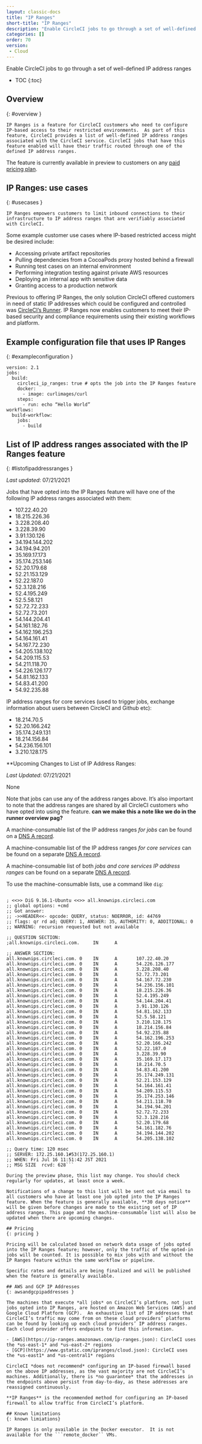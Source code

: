 ```yaml
---
layout: classic-docs
title: "IP Ranges"
short-title: "IP Ranges"
description: "Enable CircleCI jobs to go through a set of well-defined IP address ranges"
categories: []
order: 70
version:
 - Cloud
---
```



Enable CircleCI jobs to go through a set of well-defined IP address ranges


* TOC
{:toc}

## Overview
{: #overview }

	IP Ranges is a feature for CircleCI customers who need to configure IP-based access to their restricted environments.  As part of this feature, CircleCI provides a list of well-defined IP address ranges associated with the CircleCI service. CircleCI jobs that have this feature enabled will have their traffic routed through one of the defined IP address ranges.

The feature is currently available in preview to customers on any [paid pricing plan](https://circleci.com/pricing/).

## IP Ranges: use cases
{: #usecases }

	IP Ranges empowers customers to limit inbound connections to their infrastructure to IP address ranges that are verifiably associated with CircleCI.  

Some example customer use cases where IP-based restricted access might be desired include:
- Accessing private artifact repositories 
- Pulling dependencies from a CocoaPods proxy hosted behind a firewall
- Running test cases on an internal environment 
- Performing integration testing against private AWS resources
- Deploying an internal app with sensitive data
- Granting access to a production network 

Previous to offering IP Ranges, the only solution CircleCI offered customers in need of static IP addresses which could be configured and controlled was [CircleCI’s Runner](https://circleci.com/docs/2.0/runner-overview/). IP Ranges now enables customers to meet their IP-based security and compliance requirements using their existing workflows and platform. 

## Example configuration file that uses IP Ranges
{: #exampleconfiguration }

```
version: 2.1
jobs:
  build:
    circleci_ip_ranges: true # opts the job into the IP Ranges feature
    docker:
      - image: curlimages/curl
    steps:
      - run: echo “Hello World”
workflows:
  build-workflow:
    jobs:
      - build
```

## List of IP address ranges associated with the IP Ranges feature
{: #listofipaddressranges }

*Last updated*: 07/21/2021

Jobs that have opted into the IP Ranges feature will have one of the following IP address ranges associated with them:

- 107.22.40.20
- 18.215.226.36
- 3.228.208.40
- 3.228.39.90
- 3.91.130.126
- 34.194.144.202
- 34.194.94.201
- 35.169.17.173
- 35.174.253.146
- 52.20.179.68
- 52.21.153.129
- 52.22.187.0
- 52.3.128.216
- 52.4.195.249
- 52.5.58.121
- 52.72.72.233
- 52.72.73.201
- 54.144.204.41
- 54.161.182.76
- 54.162.196.253
- 54.164.161.41
- 54.167.72.230
- 54.205.138.102
- 54.209.115.53
- 54.211.118.70
- 54.226.126.177
- 54.81.162.133
- 54.83.41.200
- 54.92.235.88

IP address ranges for core services (used to trigger jobs, exchange information about users between CircleCI and Github etc):

- 18.214.70.5
- 52.20.166.242
- 35.174.249.131
- 18.214.156.84
- 54.236.156.101
- 3.210.128.175

**Upcoming Changes to List of IP Address Ranges:

*Last Updated*: 07/21/2021

None

Note that jobs can use any of the address ranges above.  It’s also important to note that the address ranges are shared by all CircleCI customers who have opted into using the feature. **can we make this a note like we do in the runner overview pag?**

A machine-consumable list of the IP address ranges *for jobs* can be found on a [DNS A record](https://jobs.knownips.circleci.com).

A machine-consumable list of the IP address ranges *for core services* can be found on a separate [DNS A record](https://core.knownips.circleci.com).

A machine-consumable list of both *jobs and core services IP address ranges* can be found on a separate [DNS A record](https://all.knownips.circleci.com).

To use the machine-consumable lists, use a command like ```dig```:

```$ dig all.knownips.circleci.com

; <<>> DiG 9.16.1-Ubuntu <<>> all.knownips.circleci.com
;; global options: +cmd
;; Got answer:
;; ->>HEADER<<- opcode: QUERY, status: NOERROR, id: 44769
;; flags: qr rd ad; QUERY: 1, ANSWER: 35, AUTHORITY: 0, ADDITIONAL: 0
;; WARNING: recursion requested but not available

;; QUESTION SECTION:
;all.knownips.circleci.com.     IN      A

;; ANSWER SECTION:
all.knownips.circleci.com. 0    IN      A       107.22.40.20
all.knownips.circleci.com. 0    IN      A       54.226.126.177
all.knownips.circleci.com. 0    IN      A       3.228.208.40
all.knownips.circleci.com. 0    IN      A       52.72.73.201
all.knownips.circleci.com. 0    IN      A       54.167.72.230
all.knownips.circleci.com. 0    IN      A       54.236.156.101
all.knownips.circleci.com. 0    IN      A       18.215.226.36
all.knownips.circleci.com. 0    IN      A       52.4.195.249
all.knownips.circleci.com. 0    IN      A       54.144.204.41
all.knownips.circleci.com. 0    IN      A       3.91.130.126
all.knownips.circleci.com. 0    IN      A       54.81.162.133
all.knownips.circleci.com. 0    IN      A       52.5.58.121
all.knownips.circleci.com. 0    IN      A       3.210.128.175
all.knownips.circleci.com. 0    IN      A       18.214.156.84
all.knownips.circleci.com. 0    IN      A       54.92.235.88
all.knownips.circleci.com. 0    IN      A       54.162.196.253
all.knownips.circleci.com. 0    IN      A       52.20.166.242
all.knownips.circleci.com. 0    IN      A       52.22.187.0
all.knownips.circleci.com. 0    IN      A       3.228.39.90
all.knownips.circleci.com. 0    IN      A       35.169.17.173
all.knownips.circleci.com. 0    IN      A       18.214.70.5
all.knownips.circleci.com. 0    IN      A       54.83.41.200
all.knownips.circleci.com. 0    IN      A       35.174.249.131
all.knownips.circleci.com. 0    IN      A       52.21.153.129
all.knownips.circleci.com. 0    IN      A       54.164.161.41
all.knownips.circleci.com. 0    IN      A       54.209.115.53
all.knownips.circleci.com. 0    IN      A       35.174.253.146
all.knownips.circleci.com. 0    IN      A       54.211.118.70
all.knownips.circleci.com. 0    IN      A       34.194.94.201
all.knownips.circleci.com. 0    IN      A       52.72.72.233
all.knownips.circleci.com. 0    IN      A       52.3.128.216
all.knownips.circleci.com. 0    IN      A       52.20.179.68
all.knownips.circleci.com. 0    IN      A       54.161.182.76
all.knownips.circleci.com. 0    IN      A       34.194.144.202
all.knownips.circleci.com. 0    IN      A       54.205.138.102

;; Query time: 120 msec
;; SERVER: 172.25.160.1#53(172.25.160.1)
;; WHEN: Fri Jul 16 11:51:42 JST 2021
;; MSG SIZE  rcvd: 628```

During the preview phase, this list may change. You should check regularly for updates, at least once a week.  
 
Notifications of a change to this list will be sent out via email to all customers who have at least one job opted into the IP Ranges feature. When the feature is generally available, **30 days notice** will be given before changes are made to the existing set of IP address ranges. This page and the machine-consumable list will also be updated when there are upcoming changes.

## Pricing
{: pricing }

Pricing will be calculated based on network data usage of jobs opted into the IP Ranges feature; however, only the traffic of the opted-in jobs will be counted. It is possible to mix jobs with and without the IP Ranges feature within the same workflow or pipeline.

Specific rates and details are being finalized and will be published when the feature is generally available. 

## AWS and GCP IP Addresses
{: awsandgcpipaddresses }

The machines that execute *all jobs* on CircleCI’s platform, not just jobs opted into IP Ranges, are hosted on Amazon Web Services (AWS) and Google Cloud Platform (GCP).  An exhaustive list of IP addresses that CircleCI’s traffic may come from on these cloud providers’ platforms can be found by looking up each cloud providers’ IP address ranges. Each cloud provider offers endpoints to find this information.
 
- [AWS](https://ip-ranges.amazonaws.com/ip-ranges.json): CircleCI uses the *us-east-1* and *us-east-2* regions
- [GCP](https://www.gstatic.com/ipranges/cloud.json): CircleCI uses the *us-east1* and *us-central1* regions
 
CircleCI *does not recommend* configuring an IP-based firewall based on the above IP addresses, as the vast majority are not CircleCI’s machines. Additionally, there is *no guarantee* that the addresses in the endpoints above persist from day-to-day, as these addresses are reassigned continuously.  
 
**IP Ranges** is the recommended method for configuring an IP-based firewall to allow traffic from CircleCI’s platform.

## Known limitations
{: known limiations}

IP Ranges is only available in the Docker executor.  It is not available for the ```remote_docker`` VMs.
